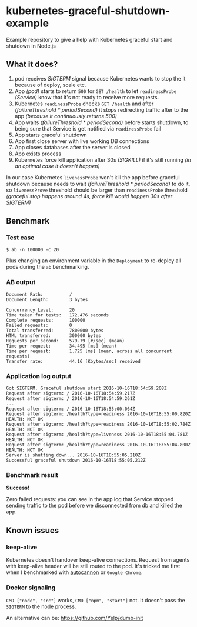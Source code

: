 # kubernetes-graceful-shutdown-example

Example repository to give a help with Kubernetes graceful start and shutdown in Node.js

## What it does?

1. pod receives *SIGTERM* signal because Kubernetes wants to stop the it because of deploy, scale etc.
2. App *(pod)* starts to return `500` for `GET /health` to let `readinessProbe` *(Service)* know that it's not ready to receive more requests.
3. Kubernetes `readinessProbe` checks `GET /health` and after *(failureThreshold * periodSecond)* it stops redirecting traffic after to the app *(because it continuously returns 500)*
4. App waits *(failureThreshold * periodSecond)* before starts shutdown, to being sure that Service is get notified via `readinessProbe` fail
5. App starts graceful shutdown
6. App first close server with live working DB connections
7. App closes databases after the server is closed
8. App exists process
9. Kubernetes force kill application after 30s *(SIGKILL)* if it's still running *(in an optimal case it doesn't happen)*

In our case Kubernetes `livenessProbe` won't kill the app before graceful shutdown because needs to wait *(failureThreshold * periodSecond)* to do it, so `livenessProve` threshold should be larger than `readinessProbe` threshold *(graceful stop happens around 4s, force kill would happen 30s after SIGTERM)*

## Benchmark

### Test case

```
$ ab -n 100000 -c 20
```

Plus changing an environment variable in the `Deployment` to re-deploy all pods during the `ab` benchmarking.

### AB output

```
Document Path:          /
Document Length:        3 bytes

Concurrency Level:      20
Time taken for tests:   172.476 seconds
Complete requests:      100000
Failed requests:        0
Total transferred:      7800000 bytes
HTML transferred:       300000 bytes
Requests per second:    579.79 [#/sec] (mean)
Time per request:       34.495 [ms] (mean)
Time per request:       1.725 [ms] (mean, across all concurrent requests)
Transfer rate:          44.16 [Kbytes/sec] received
```

### Application log output

```
Got SIGTERM. Graceful shutdown start 2016-10-16T18:54:59.208Z
Request after sigterm: / 2016-10-16T18:54:59.217Z
Request after sigterm: / 2016-10-16T18:54:59.261Z
...
Request after sigterm: / 2016-10-16T18:55:00.064Z
Request after sigterm: /health?type=readiness 2016-10-16T18:55:00.820Z
HEALTH: NOT OK
Request after sigterm: /health?type=readiness 2016-10-16T18:55:02.784Z
HEALTH: NOT OK
Request after sigterm: /health?type=liveness 2016-10-16T18:55:04.781Z
HEALTH: NOT OK
Request after sigterm: /health?type=readiness 2016-10-16T18:55:04.800Z
HEALTH: NOT OK
Server is shutting down... 2016-10-16T18:55:05.210Z
Successful graceful shutdown 2016-10-16T18:55:05.212Z
```

### Benchmark result

**Success!**

Zero failed requests: you can see in the app log that Service stopped sending traffic to the pod before we disconnected from db and killed the app.

## Known issues

### keep-alive

Kubernetes doesn't handover keep-alive connections.
Request from agents with keep-alive header will be still routed to the pod.
It's tricked me first when I benchmarked with [autocannon](https://github.com/mcollina/autocannon) or `Google Chrome`.

### Docker signaling

`CMD ["node", "src"]` works, `CMD ["npm", "start"]` not.
It doesn't pass the `SIGTERM` to the node process.

An alternative can be:
https://github.com/Yelp/dumb-init
